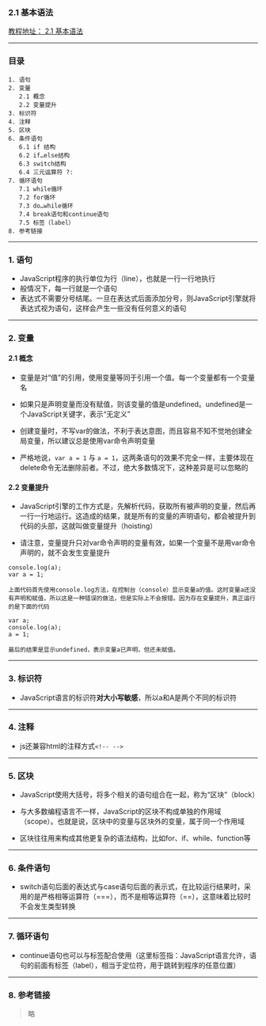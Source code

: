 ### 2.1 基本语法
[教程地址： 2.1 基本语法](http://javascript.ruanyifeng.com/grammar/basic.html)

---
###  目录
```
1. 语句
2. 变量
   2.1 概念
   2.2 变量提升
3. 标识符
4. 注释
5. 区块
6. 条件语句
   6.1 if 结构
   6.2 if…else结构
   6.3 switch结构
   6.4 三元运算符 ?:
7. 循环语句
   7.1 while循环
   7.2 for循环
   7.3 do…while循环
   7.4 break语句和continue语句
   7.5 标签（label）
8. 参考链接
```

---
### 1. 语句
- JavaScript程序的执行单位为行（line），也就是一行一行地执行
- 般情况下，每一行就是一个语句
- 表达式不需要分号结尾。一旦在表达式后面添加分号，则JavaScript引擎就将表达式视为语句，这样会产生一些没有任何意义的语句

---
### 2. 变量

#### 2.1 概念
- 变量是对“值”的引用，使用变量等同于引用一个值。每一个变量都有一个变量名

- 如果只是声明变量而没有赋值，则该变量的值是undefined。undefined是一个JavaScript关键字，表示“无定义”

- 创建变量时，不写var的做法，不利于表达意图，而且容易不知不觉地创建全局变量，所以建议总是使用var命令声明变量

- 严格地说，`var a = 1` 与 `a = 1`，这两条语句的效果不完全一样，主要体现在delete命令无法删除前者。不过，绝大多数情况下，这种差异是可以忽略的

#### 2.2 变量提升

- JavaScript引擎的工作方式是，先解析代码，获取所有被声明的变量，然后再一行一行地运行。这造成的结果，就是所有的变量的声明语句，都会被提升到代码的头部，这就叫做变量提升（hoisting）

- 请注意，变量提升只对var命令声明的变量有效，如果一个变量不是用var命令声明的，就不会发生变量提升

```
console.log(a);
var a = 1;

上面代码首先使用console.log方法，在控制台（console）显示变量a的值。这时变量a还没有声明和赋值，所以这是一种错误的做法，但是实际上不会报错。因为存在变量提升，真正运行的是下面的代码

var a;
console.log(a);
a = 1;

最后的结果是显示undefined，表示变量a已声明，但还未赋值。
```

---
### 3. 标识符
- JavaScript语言的标识符**对大小写敏感**，所以a和A是两个不同的标识符

---
### 4. 注释
- js还兼容html的注释方式`<!-- -->`

---
### 5. 区块
- JavaScript使用大括号，将多个相关的语句组合在一起，称为“区块”（block）

- 与大多数编程语言不一样，JavaScript的区块不构成单独的作用域（scope）。也就是说，区块中的变量与区块外的变量，属于同一个作用域

- 区块往往用来构成其他更复杂的语法结构，比如for、if、while、function等

---
### 6. 条件语句
- switch语句后面的表达式与case语句后面的表示式，在比较运行结果时，采用的是严格相等运算符（===），而不是相等运算符（==），这意味着比较时不会发生类型转换

---
### 7. 循环语句
- continue语句也可以与标签配合使用（这里标签指：JavaScript语言允许，语句的前面有标签（label），相当于定位符，用于跳转到程序的任意位置）

---
### 8. 参考链接
>略

















